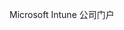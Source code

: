 <Token xmlns:xlink="http://www.w3.org/1999/xlink">Microsoft Intune 公司门户</Token>

<!--HONumber=Mar16_HO2-->


